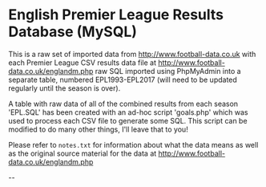 # English Premier League Results Database (MySQL)

This is a raw set of imported data from http://www.football-data.co.uk with each Premier League CSV results data file at http://www.football-data.co.uk/englandm.php raw SQL imported using PhpMyAdmin into a separate table, numbered EPL1993-EPL2017 (will need to be updated regularly until the season is over).

A table with raw data of all of the combined results from each season 'EPL.SQL' has been created with an ad-hoc script 'goals.php' which was used to process each CSV file to generate some SQL.  This script can be modified to do many other things, I'll leave that to you!

Please refer to `notes.txt` for information about what the data means as well as the original source material for the data at http://www.football-data.co.uk/englandm.php

--
